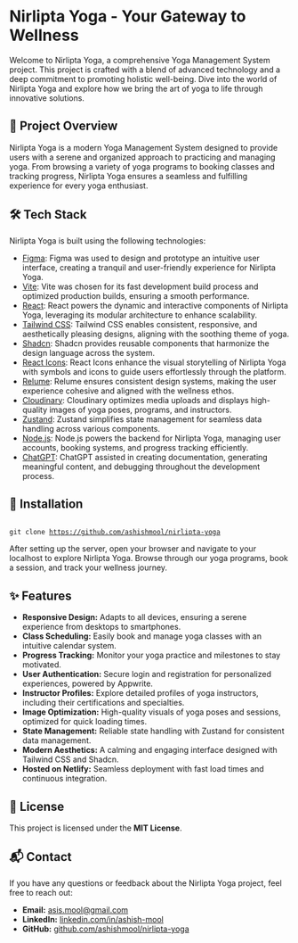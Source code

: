 <h1 class="code-line" data-line-start=0 data-line-end=1><a id="Asteroid"></a>Nirlipta Yoga - Your Gateway to Wellness</h1>

<p class="has-line-data" data-line-start="5" data-line-end="6">
Welcome to Nirlipta Yoga, a comprehensive Yoga Management System project. This project is crafted with a blend of advanced technology and a deep commitment to promoting holistic well-being. Dive into the world of Nirlipta Yoga and explore how we bring the art of yoga to life through innovative solutions.

<h2 class="code-line" data-line-start=7 data-line-end=8><a id="Overview_7"></a>🌟 Project Overview</h2> 
Nirlipta Yoga is a modern Yoga Management System designed to provide users with a serene and organized approach to practicing and managing yoga. From browsing a variety of yoga programs to booking classes and tracking progress, Nirlipta Yoga ensures a seamless and fulfilling experience for every yoga enthusiast.
<div></div>

<h2 class="code-line" data-line-start=7 data-line-end=8><a id="TechStack_7"></a>🛠 Tech Stack</h2>
<p class="has-line-data" data-line-start="8" data-line-end="9">Nirlipta Yoga is built using the following technologies:</p>
<ul>
  <li>
    <a href="https://www.figma.com/">Figma</a>: 
    Figma was used to design and prototype an intuitive user interface, creating a tranquil and user-friendly experience for Nirlipta Yoga.
  </li>
  <li>
    <a href="https://vitejs.dev/">Vite</a>: 
    Vite was chosen for its fast development build process and optimized production builds, ensuring a smooth performance.
  </li>
  <li>
    <a href="https://reactjs.org/">React</a>: 
    React powers the dynamic and interactive components of Nirlipta Yoga, leveraging its modular architecture to enhance scalability.
  </li>
  <li>
    <a href="https://tailwindcss.com/">Tailwind CSS</a>: 
    Tailwind CSS enables consistent, responsive, and aesthetically pleasing designs, aligning with the soothing theme of yoga.
  </li>
  <li>
    <a href="https://shadcn.dev/">Shadcn</a>: 
    Shadcn provides reusable components that harmonize the design language across the system.
  </li>
  <li>
    <a href="https://react-icons.github.io/react-icons/">React Icons</a>: 
    React Icons enhance the visual storytelling of Nirlipta Yoga with symbols and icons to guide users effortlessly through the platform.
  </li>
  <li>
    <a href="https://www.relume.io/">Relume</a>: 
    Relume ensures consistent design systems, making the user experience cohesive and aligned with the wellness ethos.
  </li>
  <li>
    <a href="https://cloudinary.com/">Cloudinary</a>: 
    Cloudinary optimizes media uploads and displays high-quality images of yoga poses, programs, and instructors.
  </li>
  <li>
    <a href="https://github.com/pmndrs/zustand">Zustand</a>: 
    Zustand simplifies state management for seamless data handling across various components.
  </li>
  <li>
    <a href="https://nodejs.org/">Node.js</a>: 
    Node.js powers the backend for Nirlipta Yoga, managing user accounts, booking systems, and progress tracking efficiently.
  </li>
  <li>
    <a href="https://chat.openai.com/">ChatGPT</a>: 
    ChatGPT assisted in creating documentation, generating meaningful content, and debugging throughout the development process.
  </li>
</ul>

<h2 class="code-line" data-line-start=33 data-line-end=34><a id="Installation_33"></a>🚀 Installation</h2>
<pre><code class="has-line-data" data-line-start="11" data-line-end="13" class="language-sh">
git clone <a href="https://github.com/ashishmool/nirlipta-yoga">https://github.com/ashishmool/nirlipta-yoga</a>
</code></pre>
<p class="has-line-data" data-line-start="13" data-line-end="14">After setting up the server, open your browser and navigate to your localhost to explore Nirlipta Yoga. Browse through our yoga programs, book a session, and track your wellness journey.</p>

<h2>✨ Features</h2>
<ul>
  <li><strong>Responsive Design:</strong> Adapts to all devices, ensuring a serene experience from desktops to smartphones.</li>
  <li><strong>Class Scheduling:</strong> Easily book and manage yoga classes with an intuitive calendar system.</li>
  <li><strong>Progress Tracking:</strong> Monitor your yoga practice and milestones to stay motivated.</li>
  <li><strong>User Authentication:</strong> Secure login and registration for personalized experiences, powered by Appwrite.</li>
  <li><strong>Instructor Profiles:</strong> Explore detailed profiles of yoga instructors, including their certifications and specialties.</li>
  <li><strong>Image Optimization:</strong> High-quality visuals of yoga poses and sessions, optimized for quick loading times.</li>
  <li><strong>State Management:</strong> Reliable state handling with Zustand for consistent data management.</li>
  <li><strong>Modern Aesthetics:</strong> A calming and engaging interface designed with Tailwind CSS and Shadcn.</li>
  <li><strong>Hosted on Netlify:</strong> Seamless deployment with fast load times and continuous integration.</li>
</ul>

<section id="license">
  <h2>📄 License</h2>
  <p>This project is licensed under the <strong>MIT License</strong>.</p>
</section>

<section id="contact">
  <h2>📬 Contact</h2>
  <p>If you have any questions or feedback about the Nirlipta Yoga project, feel free to reach out:</p>
  <ul>
    <li><strong>Email:</strong> <a href="mailto:asis.mool@gmail.com">asis.mool@gmail.com</a></li>
    <li><strong>LinkedIn:</strong> <a href="https://np.linkedin.com/in/ashish-mool" target="_blank">linkedin.com/in/ashish-mool</a></li>
    <li><strong>GitHub:</strong> <a href="https://github.com/ashishmool/nirlipta-yoga" target="_blank">github.com/ashishmool/nirlipta-yoga</a></li>
  </ul>
</section>
